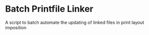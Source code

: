 # Batch Printfile Linker 

A script to batch automate the updating of linked files in print layout imposition
